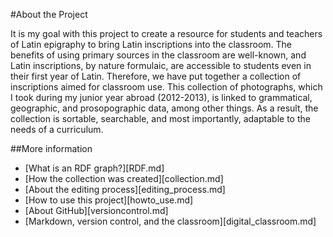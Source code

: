 #About the Project

It is my goal with this project to create a resource for students and teachers of Latin epigraphy to bring Latin inscriptions into the classroom.  The benefits of using primary sources in the classroom are well-known, and Latin inscriptions, by nature formulaic, are accessible to students even in their first year of Latin.  Therefore, we have put together a collection of inscriptions aimed for classroom use.  This collection of photographs, which I took during my junior year abroad (2012-2013), is linked to grammatical, geographic, and prosopographic data, among other things.  As a result, the collection is sortable, searchable, and most importantly, adaptable to the needs of a curriculum.

##More information

- [What is an RDF graph?][RDF.md]
- [How the collection was created][collection.md]
- [About the editing process][editing_process.md]
- [How to use this project][howto_use.md]
- [About GitHub][versioncontrol.md]
- [Markdown, version control, and the classroom][digital_classroom.md]